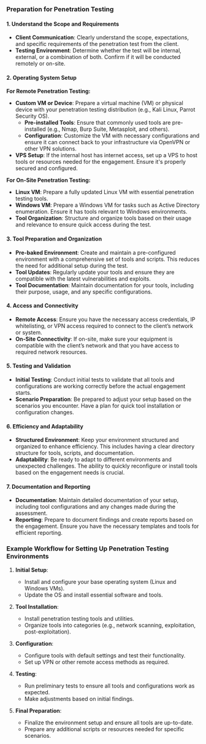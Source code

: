 ### Preparation for Penetration Testing
#### 1. **Understand the Scope and Requirements**
- **Client Communication**: Clearly understand the scope, expectations, and specific requirements of the penetration test from the client.
- **Testing Environment**: Determine whether the test will be internal, external, or a combination of both. Confirm if it will be conducted remotely or on-site.

#### 2. **Operating System Setup**
**For Remote Penetration Testing:**
- **Custom VM or Device**: Prepare a virtual machine (VM) or physical device with your penetration testing distribution (e.g., Kali Linux, Parrot Security OS).
    - **Pre-installed Tools**: Ensure that commonly used tools are pre-installed (e.g., Nmap, Burp Suite, Metasploit, and others).
    - **Configuration**: Customize the VM with necessary configurations and ensure it can connect back to your infrastructure via OpenVPN or other VPN solutions.
- **VPS Setup**: If the internal host has internet access, set up a VPS to host tools or resources needed for the engagement. Ensure it's properly secured and configured.

**For On-Site Penetration Testing:**
- **Linux VM**: Prepare a fully updated Linux VM with essential penetration testing tools.
- **Windows VM**: Prepare a Windows VM for tasks such as Active Directory enumeration. Ensure it has tools relevant to Windows environments.
- **Tool Organization**: Structure and organize tools based on their usage and relevance to ensure quick access during the test.

#### 3. **Tool Preparation and Organization**
- **Pre-baked Environment**: Create and maintain a pre-configured environment with a comprehensive set of tools and scripts. This reduces the need for additional setup during the test.
- **Tool Updates**: Regularly update your tools and ensure they are compatible with the latest vulnerabilities and exploits.
- **Tool Documentation**: Maintain documentation for your tools, including their purpose, usage, and any specific configurations.

#### 4. **Access and Connectivity**
- **Remote Access**: Ensure you have the necessary access credentials, IP whitelisting, or VPN access required to connect to the client’s network or system.
- **On-Site Connectivity**: If on-site, make sure your equipment is compatible with the client’s network and that you have access to required network resources.

#### 5. **Testing and Validation**
- **Initial Testing**: Conduct initial tests to validate that all tools and configurations are working correctly before the actual engagement starts.
- **Scenario Preparation**: Be prepared to adjust your setup based on the scenarios you encounter. Have a plan for quick tool installation or configuration changes.

#### 6. **Efficiency and Adaptability**
- **Structured Environment**: Keep your environment structured and organized to enhance efficiency. This includes having a clear directory structure for tools, scripts, and documentation.
- **Adaptability**: Be ready to adapt to different environments and unexpected challenges. The ability to quickly reconfigure or install tools based on the engagement needs is crucial.

#### 7. **Documentation and Reporting**
- **Documentation**: Maintain detailed documentation of your setup, including tool configurations and any changes made during the assessment.
- **Reporting**: Prepare to document findings and create reports based on the engagement. Ensure you have the necessary templates and tools for efficient reporting.

### Example Workflow for Setting Up Penetration Testing Environments
1. **Initial Setup**:
    - Install and configure your base operating system (Linux and Windows VMs).
    - Update the OS and install essential software and tools.


1. **Tool Installation**:
    - Install penetration testing tools and utilities.
    - Organize tools into categories (e.g., network scanning, exploitation, post-exploitation).


1. **Configuration**:
    - Configure tools with default settings and test their functionality.
    - Set up VPN or other remote access methods as required.


1. **Testing**:
    - Run preliminary tests to ensure all tools and configurations work as expected.
    - Make adjustments based on initial findings.


1. **Final Preparation**:
    - Finalize the environment setup and ensure all tools are up-to-date.
    - Prepare any additional scripts or resources needed for specific scenarios.